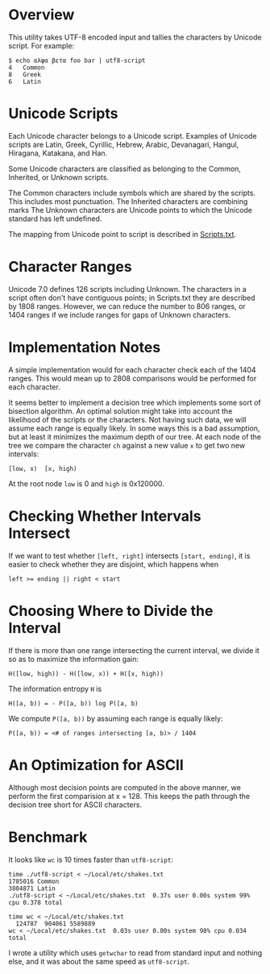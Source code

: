 # Overview

This utility takes UTF-8 encoded input and tallies the characters
by Unicode script.  For example:

    $ echo αλφα βετα foo bar | utf8-script
    4	Common
    8	Greek
    6	Latin


# Unicode Scripts

Each Unicode character belongs to a Unicode script.  Examples of
Unicode scripts are Latin, Greek, Cyrillic, Hebrew, Arabic,
Devanagari, Hangul, Hiragana, Katakana, and Han.

Some Unicode characters are classified as belonging to the Common,
Inherited, or Unknown scripts.

The Common characters include symbols which are shared by the scripts.
This includes most punctuation.  The Inherited characters are
combining marks  The Unknown characters are Unicode points to
which the Unicode standard has left undefined.

The mapping from Unicode point to script is described in
[Scripts.txt][1].

# Character Ranges

Unicode 7.0 defines 126 scripts including Unknown.  The characters in
a script often don't have contiguous points; in Scripts.txt they are
described by 1808 ranges.  However, we can reduce the number to 806
ranges, or 1404 ranges if we include ranges for gaps of Unknown
characters.

# Implementation Notes

A simple implementation would for each character check each of the
1404 ranges.  This would mean up to 2808 comparisons would be
performed for each character.

It seems better to implement a decision tree which implements some
sort of bisection algorithm.  An optimal solution might take into
account the likelihood of the scripts or the characters.  Not having
such data, we will assume each range is equally likely.  In some ways
this is a bad assumption, but at least it minimizes the maximum depth
of our tree.  At each node of the tree we compare the character `ch`
against a new value `x` to get two new intervals:

    [low, x)  [x, high)
    
At the root node `low` is 0 and `high` is 0x120000.

# Checking Whether Intervals Intersect

If we want to test whether `[left, right]` intersects `[start,
ending)`, it is easier to check whether they are disjoint, which
happens when

    left >= ending || right < start

# Choosing Where to Divide the Interval 

If there is more than one range intersecting the current interval, we
divide it so as to maximize the information gain:

    H([low, high)) - H([low, x)) + H([x, high))

The information entropy `H` is

    H([a, b)) = - P([a, b)) log P([a, b)
    
We compute `P([a, b))` by assuming each range is equally likely:

    P([a, b)) = <# of ranges intersecting [a, b)> / 1404

# An Optimization for ASCII

Although most decision points are computed in the above manner, we
perform the first comparision at x = 128.  This keeps the path through
the decision tree short for ASCII characters.

# Benchmark

It looks like `wc` is 10 times faster than `utf8-script`:

    time ./utf8-script < ~/Local/etc/shakes.txt 
    1785016	Common
    3804871	Latin
    ./utf8-script < ~/Local/etc/shakes.txt  0.37s user 0.00s system 99% cpu 0.378 total

    time wc < ~/Local/etc/shakes.txt 
      124787  904061 5589889
    wc < ~/Local/etc/shakes.txt  0.03s user 0.00s system 98% cpu 0.034 total

I wrote a utility which uses `getwchar` to read from standard input
and nothing else, and it was about the same speed as `utf8-script`.


[1]: http://unicode.org/Public/UNIDATA/Scripts.txt
[2]: http://www.unicode.org/reports/tr44/#General_Category_Values
